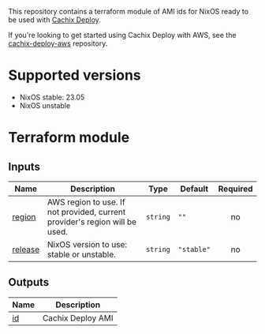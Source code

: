 This repository contains a terraform module of AMI ids for NixOS ready to be used with [Cachix Deploy](https://docs.cachix.org/deploy/).

If you're looking to get started using Cachix Deploy with AWS, see the [cachix-deploy-aws](https://github.com/cachix/cachix-deploy-aws) repository.


# Supported versions

- NixOS stable: 23.05
- NixOS unstable

# Terraform module

## Inputs

| Name | Description | Type | Default | Required |
|------|-------------|------|---------|:--------:|
| <a name="input_region"></a> [region](#input\_region) | AWS region to use. If not provided, current provider's region will be used. | `string` | `""` | no |
| <a name="input_release"></a> [release](#input\_release) | NixOS version to use: stable or unstable. | `string` | `"stable"` | no |

## Outputs

| Name | Description |
|------|-------------|
| <a name="output_id"></a> [id](#output\_id) | Cachix Deploy AMI |
